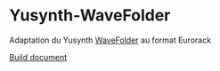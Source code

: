 # Yusynth-WaveFolder
Adaptation du Yusynth [WaveFolder](http://yusynth.net/Modular/index_en.html) au format Eurorack



<!--
<img src="Yusynth-Minimoog-VCF1.JPG" height="800" width="600" >
<img src="Yusynth-Minimoog-VCF2.JPG" height="800" width="600" >
-->
[Build document](https://htmlpreview.github.io/?https://github.com/jojo-monk/Yusynth-WaveFolder/ibom.html)

